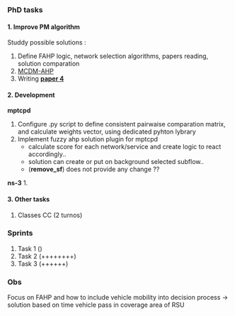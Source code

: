 
### PhD tasks 

#### 1. Improve PM algorithm 

Studdy possible solutions : 	
1. Define FAHP logic, network selection algorithms, papers reading, solution comparation  
2. [MCDM-AHP](https://github.com/vandit86/aesi-phd/issues/34)  
3. Writing **[paper 4](https://docs.google.com/document/d/1mFZpZ3p3tSh_LPt7hqiq2izenE61Lz8Hmpi8ZL4zCyI/edit#heading=h.k2pg3nxayr3t)**  

#### 2. Development

**mptcpd**

 1. Configure .py script to define consistent pairwaise comparation matrix, and calculate weights vector, using dedicated pyhton lybrary 
 2. Implement fuzzy ahp solution plugin for mptcpd    
    - calculate score for each network/service and create logic to react accordingly.. 
    - solution can create or put on background selected subflow.. 
    - (**remove_sf**) does not provide any change ??
     
**ns-3**
  1.

#### 3. Other tasks

  1. Classes CC (2 turnos)

### Sprints

1. Task 1 ()  
2. Task 2 (++++++++)
3. Task 3 (++++++) 


### Obs
Focus on FAHP and how to include vehicle mobility into decision process -> solution based on time vehicle pass in coverage area of RSU 
